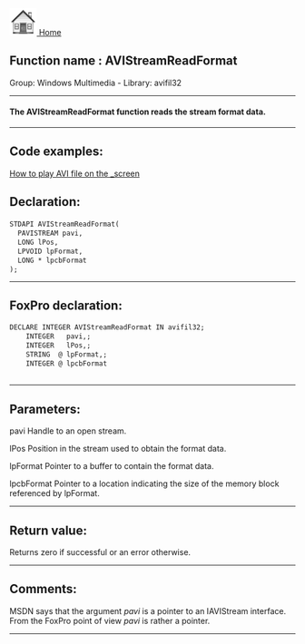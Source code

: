 [<img src="../../images/home.png"> Home ](https://github.com/VFPX/Win32API)  

## Function name : AVIStreamReadFormat
Group: Windows Multimedia - Library: avifil32    
***  


#### The AVIStreamReadFormat function reads the stream format data.
***  


## Code examples:
[How to play AVI file on the _screen](../../samples/sample_430.md)  

## Declaration:
```foxpro  
STDAPI AVIStreamReadFormat(
  PAVISTREAM pavi,
  LONG lPos,
  LPVOID lpFormat,
  LONG * lpcbFormat
);  
```  
***  


## FoxPro declaration:
```foxpro  
DECLARE INTEGER AVIStreamReadFormat IN avifil32;
	INTEGER   pavi,;
	INTEGER   lPos,;
	STRING  @ lpFormat,;
	INTEGER @ lpcbFormat
  
```  
***  


## Parameters:
pavi
Handle to an open stream.

lPos
Position in the stream used to obtain the format data.

lpFormat
Pointer to a buffer to contain the format data.

lpcbFormat
Pointer to a location indicating the size of the memory block referenced by lpFormat.
  
***  


## Return value:
Returns zero if successful or an error otherwise.   
***  


## Comments:
MSDN says that the argument <Em>pavi</Em> is a pointer to an IAVIStream interface. From the FoxPro point of view <Em>pavi</Em> is rather a pointer.  
  
***  

